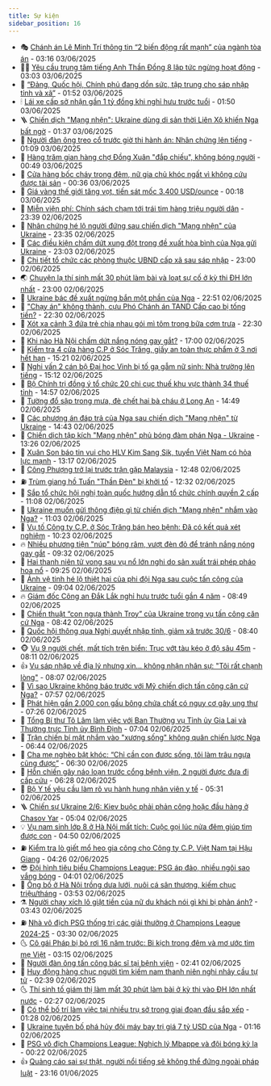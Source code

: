 ```yaml
---
title: Sự kiện
sidebar_position: 16
---
```


<!-- dantri-su-kien:START -->
- 🎭 [Chánh án Lê Minh Trí thông tin “2 biến động rất mạnh” của ngành tòa án](https://dantri.com.vn/xa-hoi/chanh-an-le-minh-tri-thong-tin-2-bien-dong-rat-manh-cua-nganh-toa-an-20250603100907026.htm) - 03:16 03/06/2025
- 👨‍🏫 [Yêu cầu trung tâm tiếng Anh Thần Đồng 8 lập tức ngừng hoạt động](https://dantri.com.vn/giao-duc/yeu-cau-trung-tam-tieng-anh-than-dong-8-lap-tuc-ngung-hoat-dong-20250603095944843.htm) - 03:03 03/06/2025
- 🌮 [“Đảng, Quốc hội, Chính phủ đang dồn sức, tập trung cho sáp nhập tỉnh và xã”](https://dantri.com.vn/xa-hoi/dang-quoc-hoi-chinh-phu-dang-don-suc-tap-trung-cho-sap-nhap-tinh-va-xa-20250603084305956.htm) - 01:52 03/06/2025
- 🕯 [Lái xe cấp sở nhận gần 1 tỷ đồng khi nghỉ hưu trước tuổi](https://dantri.com.vn/lao-dong-viec-lam/lai-xe-cap-so-nhan-gan-1-ty-dong-khi-nghi-huu-truoc-tuoi-20250603081539918.htm) - 01:50 03/06/2025
- 🪜 [Chiến dịch &quot;Mạng nhện&quot;: Ukraine dùng di sản thời Liên Xô khiến Nga bất ngờ](https://dantri.com.vn/the-gioi/chien-dich-mang-nhen-ukraine-dung-di-san-thoi-lien-xo-khien-nga-bat-ngo-20250603082416262.htm) - 01:37 03/06/2025
- 🐘 [Người đàn ông treo cổ trước giờ thi hành án: Nhân chứng lên tiếng](https://dantri.com.vn/xa-hoi/nguoi-dan-ong-treo-co-truoc-gio-thi-hanh-an-nhan-chung-len-tieng-20250602010914262.htm) - 01:09 03/06/2025
- 🤔 [Hàng trăm gian hàng chợ Đồng Xuân &quot;đắp chiếu&quot;, không bóng người](https://dantri.com.vn/xa-hoi/hang-tram-gian-hang-cho-dong-xuan-dap-chieu-khong-bong-nguoi-20250603004224906.htm) - 00:49 03/06/2025
- 🧠 [Cửa hàng bốc cháy trong đêm, nữ gia chủ khóc ngất vì không cứu được tài sản](https://dantri.com.vn/xa-hoi/cua-hang-boc-chay-trong-dem-nu-gia-chu-khoc-ngat-vi-khong-cuu-duoc-tai-san-20250603070838219.htm) - 00:36 03/06/2025
- 📝 [Giá vàng thế giới tăng vọt, tiến sát mốc 3.400 USD/ounce](https://dantri.com.vn/kinh-doanh/gia-vang-the-gioi-tang-vot-tien-sat-moc-3400-usdounce-20250603071516175.htm) - 00:18 03/06/2025
- 🦏 [Miễn viện phí: Chính sách chạm tới trái tim hàng triệu người dân](https://dantri.com.vn/suc-khoe/mien-vien-phi-chinh-sach-cham-toi-trai-tim-hang-trieu-nguoi-dan-20250602110841588.htm) - 23:39 02/06/2025
- 🥰 [Nhân chứng hé lộ người đứng sau chiến dịch &quot;Mạng nhện&quot; của Ukraine](https://dantri.com.vn/the-gioi/nhan-chung-he-lo-nguoi-dung-sau-chien-dich-mang-nhen-cua-ukraine-20250603062817560.htm) - 23:35 02/06/2025
- 🤗 [Các điều kiện chấm dứt xung đột trong đề xuất hòa bình của Nga gửi Ukraine](https://dantri.com.vn/the-gioi/cac-dieu-kien-cham-dut-xung-dot-trong-de-xuat-hoa-binh-cua-nga-gui-ukraine-20250603055402478.htm) - 23:03 02/06/2025
- 🌈 [Chi tiết tổ chức các phòng thuộc UBND cấp xã sau sáp nhập](https://dantri.com.vn/noi-vu/chi-tiet-to-chuc-cac-phong-thuoc-ubnd-cap-xa-sau-sap-nhap-20250602211459960.htm) - 23:00 02/06/2025
- 🌏 [Chuyện lạ thí sinh mất 30 phút làm bài và loạt sự cố ở kỳ thi ĐH lớn nhất](https://dantri.com.vn/giao-duc/chuyen-la-thi-sinh-mat-30-phut-lam-bai-va-loat-su-co-o-ky-thi-dh-lon-nhat-20250602182730724.htm) - 23:00 02/06/2025
- 💄 [Ukraine bác đề xuất ngừng bắn một phần của Nga](https://dantri.com.vn/the-gioi/ukraine-bac-de-xuat-ngung-ban-mot-phan-cua-nga-20250603054549245.htm) - 22:51 02/06/2025
- 👺 [&quot;Chạy án&quot; không thành, cựu Phó Chánh án TAND Cấp cao bị tống tiền?](https://dantri.com.vn/phap-luat/chay-an-khong-thanh-cuu-pho-chanh-an-tand-cap-cao-bi-tong-tien-20250602231451147.htm) - 22:30 02/06/2025
- 👹 [Xót xa cảnh 3 đứa trẻ chia nhau gói mì tôm trong bữa cơm trưa](https://dantri.com.vn/tam-long-nhan-ai/xot-xa-canh-3-dua-tre-chia-nhau-goi-mi-tom-trong-bua-com-trua-20250508153531547.htm) - 22:30 02/06/2025
- 🌊 [Khi nào Hà Nội chấm dứt nắng nóng gay gắt?](https://dantri.com.vn/xa-hoi/khi-nao-ha-noi-cham-dut-nang-nong-gay-gat-20250602200541718.htm) - 17:00 02/06/2025
- 🤠 [Kiểm tra 4 cửa hàng C.P ở Sóc Trăng, giấy an toàn thực phẩm ở 3 nơi hết hạn](https://dantri.com.vn/xa-hoi/kiem-tra-4-cua-hang-cp-o-soc-trang-giay-an-toan-thuc-pham-o-3-noi-het-han-20250602215110507.htm) - 15:21 02/06/2025
- 🎊 [Nghi vấn 2 cán bộ Đại học Vinh bị tố gạ gẫm nữ sinh: Nhà trường lên tiếng](https://dantri.com.vn/giao-duc/nghi-van-2-can-bo-dai-hoc-vinh-bi-to-ga-gam-nu-sinh-nha-truong-len-tieng-20250602212003258.htm) - 15:12 02/06/2025
- 🐘 [Bộ Chính trị đồng ý tổ chức 20 chi cục thuế khu vực thành 34 thuế tỉnh](https://dantri.com.vn/xa-hoi/bo-chinh-tri-dong-y-to-chuc-20-chi-cuc-thue-khu-vuc-thanh-34-thue-tinh-20250602214531170.htm) - 14:57 02/06/2025
- 💂 [Tường đổ sập trong mưa, đè chết hai bà cháu ở Long An](https://dantri.com.vn/xa-hoi/tuong-do-sap-trong-mua-de-chet-hai-ba-chau-o-long-an-20250602214518454.htm) - 14:49 02/06/2025
- 👹 [Các phương án đáp trả của Nga sau chiến dịch &quot;Mạng nhện&quot; từ Ukraine](https://dantri.com.vn/the-gioi/cac-phuong-an-dap-tra-cua-nga-sau-chien-dich-mang-nhen-tu-ukraine-20250602213531351.htm) - 14:43 02/06/2025
- 🦒 [Chiến dịch tập kích &quot;Mạng nhện&quot; phủ bóng đàm phán Nga - Ukraine](https://dantri.com.vn/the-gioi/chien-dich-tap-kich-mang-nhen-phu-bong-dam-phan-nga-ukraine-20250602201552292.htm) - 13:26 02/06/2025
- 🗽 [Xuân Son báo tin vui cho HLV Kim Sang Sik, tuyển Việt Nam có hỏa lực mạnh](https://dantri.com.vn/the-thao/xuan-son-bao-tin-vui-cho-hlv-kim-sang-sik-tuyen-viet-nam-co-hoa-luc-manh-20250602194859656.htm) - 13:17 02/06/2025
- 💄 [Công Phượng trở lại trước trận gặp Malaysia](https://dantri.com.vn/the-thao/cong-phuong-tro-lai-truoc-tran-gap-malaysia-20250602195105896.htm) - 12:48 02/06/2025
- ⛽️ [Trùm giang hồ Tuấn &quot;Thần Đèn&quot; bị khởi tố](https://dantri.com.vn/phap-luat/trum-giang-ho-tuan-than-den-bi-khoi-to-20250528091644679.htm) - 12:32 02/06/2025
- 🥷 [Sắp tổ chức hội nghị toàn quốc hướng dẫn tổ chức chính quyền 2 cấp](https://dantri.com.vn/noi-vu/sap-to-chuc-hoi-nghi-toan-quoc-huong-dan-to-chuc-chinh-quyen-2-cap-20250602175412852.htm) - 11:08 02/06/2025
- 🤖 [Ukraine muốn gửi thông điệp gì từ chiến dịch &quot;Mạng nhện&quot; nhắm vào Nga?](https://dantri.com.vn/the-gioi/ukraine-muon-gui-thong-diep-gi-tu-chien-dich-mang-nhen-nham-vao-nga-20250602155934740.htm) - 11:03 02/06/2025
- 🌊 [Vụ tố Công ty C.P. ở Sóc Trăng bán heo bệnh: Đã có kết quả xét nghiệm](https://dantri.com.vn/xa-hoi/vu-to-cong-ty-cp-o-soc-trang-ban-heo-benh-da-co-ket-qua-xet-nghiem-20250602165803578.htm) - 10:23 02/06/2025
- 🔥 [Nhiều phương tiện &quot;núp&quot; bóng râm, vượt đèn đỏ để tránh nắng nóng gay gắt](https://dantri.com.vn/xa-hoi/nhieu-phuong-tien-nup-bong-ram-vuot-den-do-de-tranh-nang-nong-gay-gat-20250602161129278.htm) - 09:32 02/06/2025
- 🦏 [Hai thanh niên tử vong sau vụ nổ lớn nghi do sản xuất trái phép pháo hoa nổ](https://dantri.com.vn/xa-hoi/hai-thanh-nien-tu-vong-sau-vu-no-lon-nghi-do-san-xuat-trai-phep-phao-hoa-no-20250602154445383.htm) - 09:25 02/06/2025
- 🐘 [Ảnh vệ tinh hé lộ thiệt hại của phi đội Nga sau cuộc tấn công của Ukraine](https://dantri.com.vn/the-gioi/anh-ve-tinh-he-lo-thiet-hai-cua-phi-doi-nga-sau-cuoc-tan-cong-cua-ukraine-20250602155911722.htm) - 09:04 02/06/2025
- 🔥 [Giám đốc Công an Đắk Lắk nghỉ hưu trước tuổi gần 4 năm](https://dantri.com.vn/lao-dong-viec-lam/giam-doc-cong-an-dak-lak-nghi-huu-truoc-tuoi-gan-4-nam-20250602143847810.htm) - 08:49 02/06/2025
- 💼 [Chiến thuật “con ngựa thành Troy” của Ukraine trong vụ tấn công căn cứ Nga](https://dantri.com.vn/the-gioi/chien-thuat-con-ngua-thanh-troy-cua-ukraine-trong-vu-tan-cong-can-cu-nga-20250602151519075.htm) - 08:42 02/06/2025
- 🚀 [Quốc hội thông qua Nghị quyết nhập tỉnh, giảm xã trước 30/6](https://dantri.com.vn/noi-vu/quoc-hoi-thong-qua-nghi-quyet-nhap-tinh-giam-xa-truoc-306-20250602150816657.htm) - 08:40 02/06/2025
- 🐵 [Vụ 9 người chết, mất tích trên biển: Trục vớt tàu kéo ở độ sâu 45m](https://dantri.com.vn/xa-hoi/vu-9-nguoi-chet-mat-tich-tren-bien-truc-vot-tau-keo-o-do-sau-45m-20250602145140752.htm) - 08:11 02/06/2025
- 👍 [Vụ sáp nhập về địa lý nhưng xin... không nhận nhân sự: &quot;Tôi rất chạnh lòng&quot;](https://dantri.com.vn/noi-vu/vu-sap-nhap-ve-dia-ly-nhung-xin-khong-nhan-nhan-su-toi-rat-chanh-long-20250602142240865.htm) - 08:07 02/06/2025
- 🚦 [Vì sao Ukraine không báo trước với Mỹ chiến dịch tấn công căn cứ Nga?](https://dantri.com.vn/the-gioi/vi-sao-ukraine-khong-bao-truoc-voi-my-chien-dich-tan-cong-can-cu-nga-20250602144954316.htm) - 07:57 02/06/2025
- 🥸 [Phát hiện gần 2.000 con gấu bông chứa chất có nguy cơ gây ung thư](https://dantri.com.vn/phap-luat/phat-hien-gan-2000-con-gau-bong-chua-chat-co-nguy-co-gay-ung-thu-20250602140647326.htm) - 07:26 02/06/2025
- 🥷 [Tổng Bí thư Tô Lâm làm việc với Ban Thường vụ Tỉnh ủy Gia Lai và Thường trực Tỉnh ủy Bình Định](https://dantri.com.vn/xa-hoi/tong-bi-thu-to-lam-lam-viec-voi-ban-thuong-vu-tinh-uy-gia-lai-va-thuong-truc-tinh-uy-binh-dinh-20250602140445608.htm) - 07:04 02/06/2025
- 🤡 [Trận chiến bí mật nhắm vào &quot;xương sống&quot; không quân chiến lược Nga](https://dantri.com.vn/the-gioi/tran-chien-bi-mat-nham-vao-xuong-song-khong-quan-chien-luoc-nga-20250602113813629.htm) - 06:44 02/06/2025
- 🥳 [Cha mẹ nghèo bật khóc: “Chỉ cần con được sống, tôi làm trâu ngựa cũng được”](https://dantri.com.vn/tam-long-nhan-ai/cha-me-ngheo-bat-khoc-chi-can-con-duoc-song-toi-lam-trau-ngua-cung-duoc-20250529102915180.htm) - 06:30 02/06/2025
- 🤩 [Hỗn chiến gây náo loạn trước cổng bệnh viện, 2 người được đưa đi cấp cứu](https://dantri.com.vn/phap-luat/hon-chien-gay-nao-loan-truoc-cong-benh-vien-2-nguoi-duoc-dua-di-cap-cuu-20250602131107190.htm) - 06:28 02/06/2025
- 🎡 [Bộ Y tế yêu cầu làm rõ vụ hành hung nhân viên y tế](https://dantri.com.vn/suc-khoe/bo-y-te-yeu-cau-lam-ro-vu-hanh-hung-nhan-vien-y-te-20250602121625489.htm) - 05:31 02/06/2025
- 🪜 [Chiến sự Ukraine 2/6: Kiev buộc phải phản công hoặc đầu hàng ở Chasov Yar](https://dantri.com.vn/the-gioi/chien-su-ukraine-26-kiev-buoc-phai-phan-cong-hoac-dau-hang-o-chasov-yar-20250602115005895.htm) - 05:04 02/06/2025
- 💡 [Vụ nam sinh lớp 8 ở Hà Nội mất tích: Cuộc gọi lúc nửa đêm giúp tìm được con](https://dantri.com.vn/doi-song/vu-nam-sinh-lop-8-o-ha-noi-mat-tich-cuoc-goi-luc-nua-dem-giup-tim-duoc-con-20250602110444256.htm) - 04:50 02/06/2025
- ⛽️ [Kiểm tra lò giết mổ heo gia công cho Công ty C.P. Việt Nam tại Hậu Giang](https://dantri.com.vn/xa-hoi/kiem-tra-lo-giet-mo-heo-gia-cong-cho-cong-ty-cp-viet-nam-tai-hau-giang-20250602111336291.htm) - 04:26 02/06/2025
- 😎 [Đội hình tiêu biểu Champions League: PSG áp đảo, nhiều ngôi sao vắng bóng](https://dantri.com.vn/the-thao/doi-hinh-tieu-bieu-champions-league-psg-ap-dao-nhieu-ngoi-sao-vang-bong-20250602103827103.htm) - 04:01 02/06/2025
- 🗽 [Ông bố ở Hà Nội trồng dưa lưới, nuôi cá sân thượng, kiếm chục triệu/tháng](https://dantri.com.vn/doi-song/ong-bo-o-ha-noi-trong-dua-luoi-nuoi-ca-san-thuong-kiem-chuc-trieuthang-20250530132715033.htm) - 03:53 02/06/2025
- ⚗️ [Người chạy xích lô giật tiền của nữ du khách nói gì khi bị phản ánh?](https://dantri.com.vn/du-lich/nguoi-chay-xich-lo-giat-tien-cua-nu-du-khach-noi-gi-khi-bi-phan-anh-20250602102404755.htm) - 03:43 02/06/2025
- ⛽️ [Nhà vô địch PSG thống trị các giải thưởng ở Champions League 2024-25](https://dantri.com.vn/the-thao/nha-vo-dich-psg-thong-tri-cac-giai-thuong-o-champions-league-2024-25-20250602102448038.htm) - 03:30 02/06/2025
- 🌜 [Cô gái Pháp bị bỏ rơi 16 năm trước: Bi kịch trong đêm và mơ ước tìm mẹ Việt](https://dantri.com.vn/doi-song/co-gai-phap-bi-bo-roi-16-nam-truoc-bi-kich-trong-dem-va-mo-uoc-tim-me-viet-20250529204220396.htm) - 03:15 02/06/2025
- 🦩 [Người đàn ông tấn công bác sĩ tại bệnh viện](https://dantri.com.vn/suc-khoe/nguoi-dan-ong-tan-cong-bac-si-tai-benh-vien-20250602093525564.htm) - 02:41 02/06/2025
- 🦒 [Huy động hàng chục người tìm kiếm nam thanh niên nghi nhảy cầu tự tử](https://dantri.com.vn/xa-hoi/huy-dong-hang-chuc-nguoi-tim-kiem-nam-thanh-nien-nghi-nhay-cau-tu-tu-20250602091625929.htm) - 02:39 02/06/2025
- 🌜 [Thí sinh tố giám thị làm mất 30 phút làm bài ở kỳ thi vào ĐH lớn nhất nước](https://dantri.com.vn/giao-duc/thi-sinh-to-giam-thi-lam-mat-30-phut-lam-bai-o-ky-thi-vao-dh-lon-nhat-nuoc-20250602092228908.htm) - 02:27 02/06/2025
- 🐎 [Có thể bố trí làm việc tại nhiều trụ sở trong giai đoạn đầu sắp xếp](https://dantri.com.vn/xa-hoi/co-the-bo-tri-lam-viec-tai-nhieu-tru-so-trong-giai-doan-dau-sap-xep-20250602081550920.htm) - 01:28 02/06/2025
- 🌋 [Ukraine tuyên bố phá hủy đội máy bay trị giá 7 tỷ USD của Nga](https://dantri.com.vn/the-gioi/ukraine-tuyen-bo-pha-huy-doi-may-bay-tri-gia-7-ty-usd-cua-nga-20250602054423982.htm) - 01:16 02/06/2025
- 🧰 [PSG vô địch Champions League: Nghịch lý Mbappe và đội bóng kỳ lạ](https://dantri.com.vn/the-thao/psg-vo-dich-champions-league-nghich-ly-mbappe-va-doi-bong-ky-la-20250602011404870.htm) - 00:22 02/06/2025
- 👍 [Quảng cáo sai sự thật, người nổi tiếng sẽ không thể đứng ngoài pháp luật](https://dantri.com.vn/xa-hoi/quang-cao-sai-su-that-nguoi-noi-tieng-se-khong-the-dung-ngoai-phap-luat-20250601201329630.htm) - 23:16 01/06/2025<!-- dantri-su-kien:END -->
